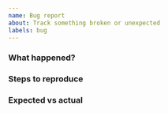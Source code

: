 ```yaml
---
name: Bug report
about: Track something broken or unexpected
labels: bug
---
```


### What happened?

### Steps to reproduce

### Expected vs actual
